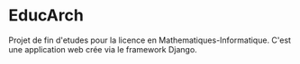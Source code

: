 # EducArch
Projet de fin d'etudes pour la licence en Mathematiques-Informatique. C'est une application web crée via le framework Django.
